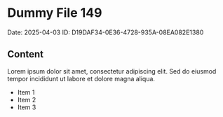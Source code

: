# Dummy File 149

Date: 2025-04-03
ID: D19DAF34-0E36-4728-935A-08EA082E1380

## Content

Lorem ipsum dolor sit amet, consectetur adipiscing elit.
Sed do eiusmod tempor incididunt ut labore et dolore magna aliqua.

* Item 1
* Item 2
* Item 3

